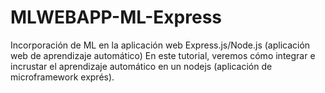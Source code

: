# MLWEBAPP-ML-Express
 Incorporación de ML en la aplicación web Express.js/Node.js (aplicación web de aprendizaje automático) En este tutorial, veremos cómo integrar e incrustar el aprendizaje automático en un nodejs (aplicación de microframework exprés).
